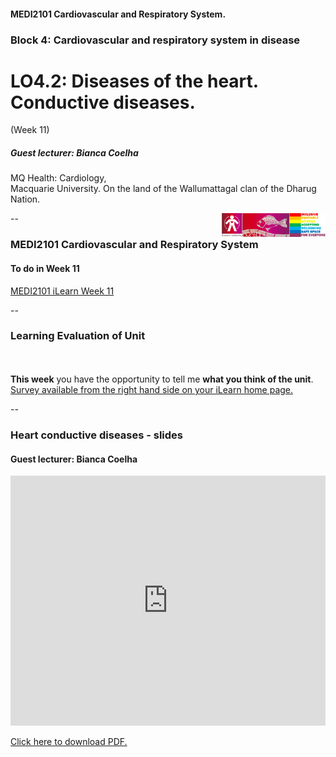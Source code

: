 <!-- .slide: data-auto-animate-restart id="MEDI2101Wk11_1"-->
#### MEDI2101 Cardiovascular and Respiratory System.
### Block 4: Cardiovascular and respiratory system in disease
# LO4.2: Diseases of the heart. Conductive diseases.
(Week 11)
##### Guest lecturer: Bianca Coelha

MQ Health: Cardiology, <br>Macquarie University. On the land of the Wallumattagal clan of the Dharug Nation.

<a href="https://students.mq.edu.au/support"><img src="images/mq_support.png" alt="Student wellbeing logo. Wallumattagal peoples at Macquarie. LGBTQI+ Safe Space for Everyone" align="right" width=33%></a>

--
### MEDI2101 Cardiovascular and Respiratory System
#### To do in Week 11

<a href="https://ilearn.mq.edu.au/course/view.php?id=64513#section-18"> MEDI2101 iLearn Week 11</a>

--
### Learning Evaluation of Unit
####
<p>&nbsp;</p>
<p class="citation"><b>This week</b> you have the opportunity to tell me <b>what you think of the unit</b>.<br><a href="https://ilearn.mq.edu.au/course/view.php?id=64513">Survey available from the right hand side on your iLearn home page.</a></p>

<!-- <p>Wait until next week</b> to tell me <b>what you think of me</b> (a second survey will be made available next week).</p> -->

--
### Heart conductive diseases - slides
#### Guest lecturer: Bianca Coelha

<!-- Slides will be made available on the day of, or following the guest lecture. -->

<embed src="https://github.com/butlin/presentations/blob/gh-pages/MEDI2101%20Wk%2011_1%20conduction%20diseases.pdf#toolbar=1" width="100%" height="400px">

<p class="citation"><a href="https://github.com/butlin/presentations/blob/gh-pages/MEDI2101%20Wk%2011_1%20conduction%20diseases.pdf">Click here to download PDF.</a></p>